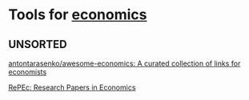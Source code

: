 
# Tools for [economics](https://gainedin.site/economics/)

## UNSORTED

[antontarasenko/awesome-economics: A curated collection of links for economists](https://github.com/antontarasenko/awesome-economics)

[RePEc: Research Papers in Economics](http://repec.org/)

